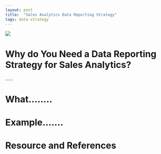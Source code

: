 ```yaml
---
layout: post
title:  "Sales Analytics Data Reporting Strategy"
tags: data-strategy
---
```

<img src="https://github.com/tanyayt/tanyayt.github.io/blob/master/images/strategy_modified.png?raw=true">

# Why do You Need a Data Reporting Strategy for Sales Analytics? 

...... 

# What........ 

# Example....... 

# Resource and References 

